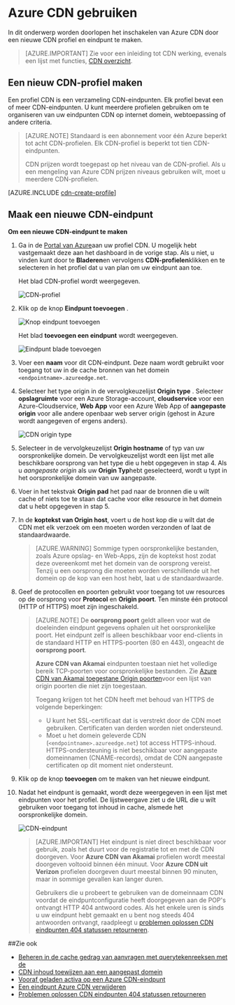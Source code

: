 <properties
     pageTitle="Gebruik van Azure CDN | Microsoft Azure"
     description="Dit onderwerp wordt uitgelegd hoe u het netwerk van de inhoud bezorging (CDN) voor Azure inschakelen. De zelfstudie begeleidt bij het maken van een nieuw CDN-profiel en eindpunt."
     services="cdn"
     documentationCenter=""
     authors="camsoper"
     manager="erikre"
     editor=""/>
<tags
     ms.service="cdn"
     ms.workload="media"
     ms.tgt_pltfrm="na"
     ms.devlang="na"
     ms.topic="get-started-article"
     ms.date="07/28/2016" 
     ms.author="casoper"/>

# <a name="using-azure-cdn"></a>Azure CDN gebruiken  

In dit onderwerp worden doorlopen het inschakelen van Azure CDN door een nieuwe CDN profiel en eindpunt te maken.

>[AZURE.IMPORTANT] Zie voor een inleiding tot CDN werking, evenals een lijst met functies, [CDN overzicht](./cdn-overview.md).

## <a name="create-a-new-cdn-profile"></a>Een nieuw CDN-profiel maken

Een profiel CDN is een verzameling CDN-eindpunten.  Elk profiel bevat een of meer CDN-eindpunten.  U kunt meerdere profielen gebruiken om te organiseren van uw eindpunten CDN op internet domein, webtoepassing of andere criteria.

> [AZURE.NOTE] Standaard is een abonnement voor één Azure beperkt tot acht CDN-profielen. Elk CDN-profiel is beperkt tot tien CDN-eindpunten.
>
> CDN prijzen wordt toegepast op het niveau van de CDN-profiel. Als u een mengeling van Azure CDN prijzen niveaus gebruiken wilt, moet u meerdere CDN-profielen.

[AZURE.INCLUDE [cdn-create-profile](../../includes/cdn-create-profile.md)]

## <a name="create-a-new-cdn-endpoint"></a>Maak een nieuwe CDN-eindpunt

**Om een nieuwe CDN-eindpunt te maken**

1. Ga in de [Portal van Azure](https://portal.azure.com)aan uw profiel CDN.  U mogelijk hebt vastgemaakt deze aan het dashboard in de vorige stap.  Als u niet, u vinden kunt door te **Bladeren**en vervolgens **CDN-profielen**klikken en te selecteren in het profiel dat u van plan om uw eindpunt aan toe.

    Het blad CDN-profiel wordt weergegeven.

    ![CDN-profiel][cdn-profile-settings]

2. Klik op de knop **Eindpunt toevoegen** .

    ![Knop eindpunt toevoegen][cdn-new-endpoint-button]

    Het blad **toevoegen een eindpunt** wordt weergegeven.

    ![Eindpunt blade toevoegen][cdn-add-endpoint]

3. Voer een **naam** voor dit CDN-eindpunt.  Deze naam wordt gebruikt voor toegang tot uw in de cache bronnen van het domein `<endpointname>.azureedge.net`.

4. Selecteer het type origin in de vervolgkeuzelijst **Origin type** .  Selecteer **opslagruimte** voor een Azure Storage-account, **cloudservice** voor een Azure-Cloudservice, **Web App** voor een Azure Web App of **aangepaste origin** voor alle andere openbaar web server origin (gehost in Azure wordt aangegeven of ergens anders).

    ![CDN origin type](./media/cdn-create-new-endpoint/cdn-origin-type.png)
        
5. Selecteer in de vervolgkeuzelijst **Origin hostname** of typ van uw oorspronkelijke domein.  De vervolgkeuzelijst wordt een lijst met alle beschikbare oorsprong van het type die u hebt opgegeven in stap 4.  Als u *aangepaste origin* als uw **Origin Typ**hebt geselecteerd, wordt u typt in het oorspronkelijke domein van uw aangepaste.

6. Voer in het tekstvak **Origin pad** het pad naar de bronnen die u wilt cache of niets toe te staan dat cache voor elke resource in het domein dat u hebt opgegeven in stap 5.

7. In de **koptekst van Origin host**, voert u de host kop die u wilt dat de CDN met elk verzoek om een moeten worden verzonden of laat de standaardwaarde.

    > [AZURE.WARNING] Sommige typen oorspronkelijke bestanden, zoals Azure opslag- en Web-Apps, zijn de koptekst host zodat deze overeenkomt met het domein van de oorsprong vereist. Tenzij u een oorsprong die moeten worden verschillende uit het domein op de kop van een host hebt, laat u de standaardwaarde.

8. Geef de protocollen en poorten gebruikt voor toegang tot uw resources op de oorsprong voor **Protocol** en **Origin poort**.  Ten minste één protocol (HTTP of HTTPS) moet zijn ingeschakeld.
    
    > [AZURE.NOTE] De **oorsprong poort** geldt alleen voor wat de doeleinden eindpunt gegevens ophalen uit het oorspronkelijke poort.  Het eindpunt zelf is alleen beschikbaar voor end-clients in de standaard HTTP en HTTPS-poorten (80 en 443), ongeacht de **oorsprong poort**.  
    >
    > **Azure CDN van Akamai** eindpunten toestaan niet het volledige bereik TCP-poorten voor oorspronkelijke bestanden.  Zie [Azure CDN van Akamai toegestane Origin poorten](https://msdn.microsoft.com/library/mt757337.aspx)voor een lijst van origin poorten die niet zijn toegestaan.  
    >
    > Toegang krijgen tot het CDN heeft met behoud van HTTPS de volgende beperkingen:
    > 
    > - U kunt het SSL-certificaat dat is verstrekt door de CDN moet gebruiken. Certificaten van derden worden niet ondersteund.
    > - Moet u het domein geleverde CDN (`<endpointname>.azureedge.net`) tot access HTTPS-inhoud. HTTPS-ondersteuning is niet beschikbaar voor aangepaste domeinnamen (CNAME-records), omdat de CDN aangepaste certificaten op dit moment niet ondersteunt.

9. Klik op de knop **toevoegen** om te maken van het nieuwe eindpunt.

10. Nadat het eindpunt is gemaakt, wordt deze weergegeven in een lijst met eindpunten voor het profiel. De lijstweergave ziet u de URL die u wilt gebruiken voor toegang tot inhoud in cache, alsmede het oorspronkelijke domein.

    ![CDN-eindpunt][cdn-endpoint-success]

    > [AZURE.IMPORTANT] Het eindpunt is niet direct beschikbaar voor gebruik, zoals het duurt voor de registratie tot en met de CDN doorgeven.  Voor <b>Azure CDN van Akamai</b> profielen wordt meestal doorgeven voltooid binnen één minuut.  Voor <b>Azure CDN uit Verizon</b> profielen doorgeven duurt meestal binnen 90 minuten, maar in sommige gevallen kan langer duren.
    >    
    > Gebruikers die u probeert te gebruiken van de domeinnaam CDN voordat de eindpuntconfiguratie heeft doorgegeven aan de POP's ontvangt HTTP 404 antwoord codes.  Als het enkele uren is sinds u uw eindpunt hebt gemaakt en u bent nog steeds 404 antwoorden ontvangt, raadpleegt u [problemen oplossen CDN eindpunten 404 statussen retourneren](cdn-troubleshoot-endpoint.md).


##<a name="see-also"></a>Zie ook
- [Beheren in de cache gedrag van aanvragen met querytekenreeksen met de](cdn-query-string.md)
- [CDN inhoud toewijzen aan een aangepast domein](cdn-map-content-to-custom-domain.md)
- [Vooraf geladen activa op een Azure CDN-eindpunt](cdn-preload-endpoint.md)
- [Een eindpunt Azure CDN verwijderen](cdn-purge-endpoint.md)
- [Problemen oplossen CDN eindpunten 404 statussen retourneren](cdn-troubleshoot-endpoint.md)

[cdn-profile-settings]: ./media/cdn-create-new-endpoint/cdn-profile-settings.png
[cdn-new-endpoint-button]: ./media/cdn-create-new-endpoint/cdn-new-endpoint-button.png
[cdn-add-endpoint]: ./media/cdn-create-new-endpoint/cdn-add-endpoint.png
[cdn-endpoint-success]: ./media/cdn-create-new-endpoint/cdn-endpoint-success.png
